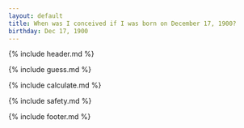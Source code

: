```yaml
---
layout: default
title: When was I conceived if I was born on December 17, 1900?
birthday: Dec 17, 1900
---
```


{% include header.md %}

{% include guess.md %}

{% include calculate.md %}

{% include safety.md %}

{% include footer.md %}



